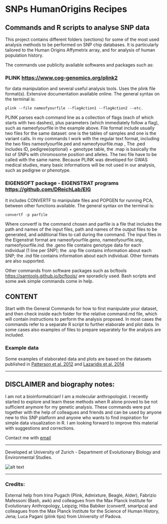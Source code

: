 # SNPs HumanOrigins Recipes
## Commands and R scripts to analyse SNP data

This project contains different folders (sections) for some of the most used analysis methods to be performed on SNP chip databases. It is particularly tailored to the Human Origins Affymetrix array, and for analysis of human population history.

The commands use publicity available softwares and packages such as:
 
### PLINK https://www.cog-genomics.org/plink2 

for data manipulation and several useful analysis tools. Uses the plink file format(s). Extensive documentation available online. The general syntax on the terminal is:
```
plink --file nameofyourfile --flagAction1 --flagAction2 --etc.
```
PLINK  parses each command line as a collection of flags (each of which starts with two dashes), plus parameters (which immediately follow a flag), such as nameofyourfile in the example above.
File format include usually two files for the same dataset: one is the tables of samples and one is the variant calls. In my commands I work with the regular text format, including the two files nameofyourfile.ped and nameofyourfile.map , The .ped includes ID, pedigree(optional) + genotype table, the .map is basically the list of SNPs with chromosome position and alleles. The two file have to be called with the same name. 
Because PLINK was developed for GWAS medical studies, many basic informations will be not used in our analysis, such as pedigree or phenotype. 


### EIGENSOFT package - EIGENSTRAT programs https://github.com/DReichLab/EIG

It includes CONVERTF to manipulate files and POPGEN for running PCA, between other functions available. The general syntax on the terminal is:
```
convertf -p parfile
```
Where convertf is the command chosen and parfile is a file that includes the path and names of the input files, path and names of the output files to be generated, and additional files to call during the command.
The input files in the Eigenstrat format are nameofyourfile.geno, nameofyourfile.snp, nameofyourfile.ind. the .geno file contains genotype data for each individual (1 line per SNP); the .snp file contains information about each SNP; the .ind file contains information about each individual. Other formats are also supported. 

Other commands from software packages such as bcftools https://samtools.github.io/bcftools/ are sporadicly used. Bash scripts and some awk simple commands come in help.


## CONTENT
Start with the General Commands for how to first manipulate your dataset, and then check inside each folder for the relative command.md file, which will contain instructions to perform the analysis proposed. In most cases the commands refer to a separate R script to further elaborate and plot data. In some cases also examples of files to prepare separately for the analysis are included.

### Example data 
Some examples of elaborated data and plots are based on the datasets published in [Patterson et al. 2012](https://reich.hms.harvard.edu/sites/reich.hms.harvard.edu/files/inline-files/2012_Patterson_AncientAdmixture_Genetics.pdf) 
and [Lazaridis et al. 2014](https://reich.hms.harvard.edu/sites/reich.hms.harvard.edu/files/inline-files/2014_Nature_Lazaridis_EuropeThreeAncestries.pdf)


_____________________________________________
## DISCLAIMER and biography notes:
I am not a bioinformatician! I am a molecular anthropologist. I recently started to explore and learn these methods when R alone proved to be not sufficient anymore for my genetic analysis. These commands were put together with the help of colleagues and friends and can be used by anyone new to this SNP platform and anyone who wants to find inspiration for simple data visualization in R. I am looking forward to improve this material with suggestions and corrections.

Contact me with [email](mailto:barbieri.chiara@gmail.com)



_________________________________________
Developed at University of Zurich - Department of Evolutionary Biology and Environmental Studies. 


![alt text](https://upload.wikimedia.org/wikipedia/de/thumb/8/89/Universit%C3%A4t_Z%C3%BCrich_logo.svg/200px-Universit%C3%A4t_Z%C3%BCrich_logo.svg.png)

_____________________________________



### Credits:
External help from Irina Pugach (Plink, Admixture, Beagle, Alder), Fabrizio Mafessoni (Bash, awk) and colleagues from the Max Planck Institute for Evolutionary Anthropology, Leipzig; Hiba Babiker (convertf, smartpca) and colleagues from the Max Planck Institute for the Science of Human History, Jena; Luca Pagani (plink tips) from University of Padova. 

